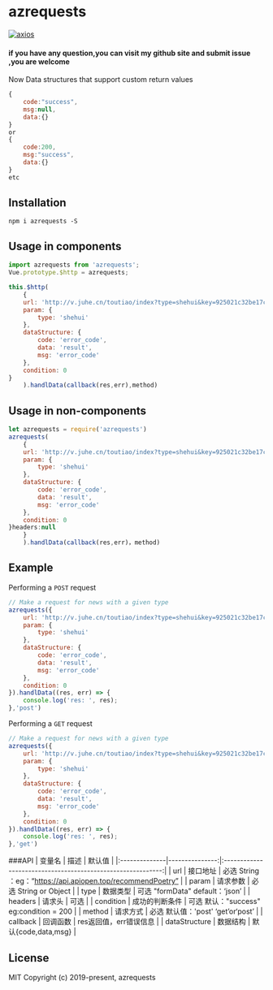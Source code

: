 
# azrequests

[![axios](https://img.shields.io/badge/axios-%5E0.18.0-green.svg)](https://www.npmjs.com/package/azrequests)
#### if you have any question,you can visit my github site and submit issue  ,you are welcome
Now Data structures that support custom return values
```javascript
{
    code:"success",
    msg:null,
    data:{}
}
or
{
    code:200,
    msg:"success",
    data:{}
}
etc
```

## Installation
```shell
npm i azrequests -S
```

## Usage in components

```javascript
import azrequests from 'azrequests';
Vue.prototype.$http = azrequests;

this.$http(
    {
    url: 'http://v.juhe.cn/toutiao/index?type=shehui&key=925021c32be17cac549273a63f0d02be',
    param: {
        type: 'shehui'
    },
    dataStructure: {
        code: 'error_code',
        data: 'result',
        msg: 'error_code'
    },
    condition: 0
}
    ).handlData(callback(res,err),method)
```
## Usage in non-components
```javascript
let azrequests = require('azrequests')
azrequests(
    {
    url: 'http://v.juhe.cn/toutiao/index?type=shehui&key=925021c32be17cac549273a63f0d02be',
    param: {
        type: 'shehui'
    },
    dataStructure: {
        code: 'error_code',
        data: 'result',
        msg: 'error_code'
    },
    condition: 0
}headers:null
    }
    ).handlData(callback(res,err)，method)
```

## Example

Performing a `POST` request

```js
// Make a request for news with a given type
azrequests({
    url: 'http://v.juhe.cn/toutiao/index?type=shehui&key=925021c32be17cac549273a63f0d02be',
    param: {
        type: 'shehui'
    },
    dataStructure: {
        code: 'error_code',
        data: 'result',
        msg: 'error_code'
    },
    condition: 0
}).handlData((res, err) => {
    console.log('res: ', res);
},'post')

```

Performing a `GET` request

```js
// Make a request for news with a given type
azrequests({
    url: 'http://v.juhe.cn/toutiao/index?type=shehui&key=925021c32be17cac549273a63f0d02be',
    param: {
        type: 'shehui'
    },
    dataStructure: {
        code: 'error_code',
        data: 'result',
        msg: 'error_code'
    },
    condition: 0
}).handlData((res, err) => {
    console.log('res: ', res);
},'get')
```

###API
| 变量名        |           描述 |                           默认值                            |
|:--------------|---------------:|:-----------------------------------------------------------:|
| url           |       接口地址 | 必选 String ：eg：“https://api.apiopen.top/recommendPoetry” |
| param         |       请求参数 |                    必选 String or Object                    |
| type          |       数据类型 |               可选 "formData" default：‘json’               |
| headers       |         请求头 |                            可选                             |
| condition     | 成功的判断条件 |           可选 默认："success" eg:condition = 200           |
| method        |       请求方式 |              必选 默认值：'post' ‘get’or‘post’              |
| callback      |       回调函数 |                   res返回值，err错误信息                    |
| dataStructure |       数据结构 |                     默认{code,data,msg}                     |
## License
MIT
Copyright (c) 2019-present, azrequests